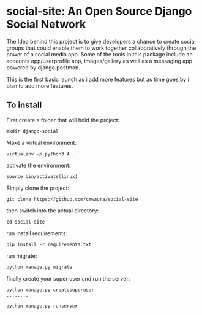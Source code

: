 # social-site: An Open Source Django Social Network

The Idea behind this project is to give developers a chance to create social groups that could enable them to work together collaboratively
through the power of a social media app. Some of the tools in this package include an accounts app/userprofile app, images/gallery as well as
a messaging app powered by django postman.

This is the first basic launch as i add more features but as time goes by i plan to add more features.

To install
----------
First create a folder that will hold the project:

    mkdir django-social

Make a virtual environment:

    virtualenv -p python3.4 .
   
activate the environment:

    source bin/activate(linux)
    
Simply clone the project:

    git clone https://github.com/cmwaura/social-site
    
then switch into the actual directory:
    
    cd social-site

run install requirements:
    
    pip install -r requirements.txt

run migrate:
    
    python manage.py migrate
finally create your super user and run the server:

    python manage.py createsuperuser
    ........
    
    python manage.py runserver
